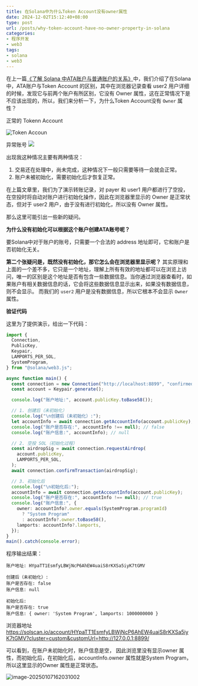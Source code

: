 ```yaml
---
title: 在Solana中为什么Token Account没有owner属性
date: 2024-12-02T15:12:40+08:00
type: post
url: /posts/why-token-account-have-no-owner-property-in-solana
categories:
- 程序开发
- web3
tags:
- solana
- web3
---
```

在上一篇[《了解 Solana 中ATA账户与普通账户的关系》](https://blog.haohtml.com/posts/understanding-the-difference-between-ata-accounts-and-token-accounts-in-solana/)中，我们介绍了在Solana中，ATA账户与Token Account 的区别，其中在浏览器记录查看 user2 用户详细的时候，发现它与前两个账户有所区别，它没有 Owner 属性，这在正常情况下是不应该出现的，所以，我们来分析一下，为什么Token Account没有 `Owner` 属性？

正常的 Tokenn Account

![Token Accoun](https://blog--static.oss-cn-shanghai.aliyuncs.com/uploads/2025/image-20250107144557450.png)

异常账号
![](https://blog--static.oss-cn-shanghai.aliyuncs.com/uploads/2025/image-20250107145307758.png)

出现我这种情况主要有两种情况：
1. 交易还在处理中，尚未完成，这种情况下一般只需要等待一会就会正常。
2. 账户未被初始化，需要初始化后才恢复正常。

在上篇文章里，我们为了演示转账记录，对 payer 和 user1 用户都进行了空投，在空投时将自动对账户进行初始化操作，因此在浏览器里显示的 Owner 是正常状态，但对于 user2 用户，由于没有进行初始化，所以没有 Owner 属性。

那么这里可能引出一些新的疑问。

**为什么没有初始化可以根据这个账户创建ATA账号呢？** 

要Solana中对于账户的账号，只需要一个合法的 address 地址即可，它和账户是否初始化无关。

**第二个张疑问是，既然没有初始化，那它怎么会在浏览器里显示呢？**
其实原理和上面的一个差不多，它只是一个地址，理解上所有有效的地址都可以在浏览上访问，唯一的区别是这个地址是否有包含一些数据信息。当你通过浏览器查看时，如果账户有相关数据信息的话，它会将这些数据信息显示出来，如果没有数据信息，则不会显示。
而我们的 `user2` 用户是没有数据信息，所以它根本不会显示 `Owner` 属性。

**验证代码**

这里为了提供演示，给出一下代码：
```typescript
import {
  Connection,
  PublicKey,
  Keypair,
  LAMPORTS_PER_SOL,
  SystemProgram,
} from "@solana/web3.js";

async function main() {
  const connection = new Connection("http://localhost:8899", "confirmed");
  const account = Keypair.generate();

  console.log("账户地址:", account.publicKey.toBase58());

  // 1. 创建后（未初始化）
  console.log("\n创建后（未初始化）:");
  let accountInfo = await connection.getAccountInfo(account.publicKey);
  console.log("账户是否存在:", accountInfo !== null); // false
  console.log("账户信息:", accountInfo); // null

  // 2. 空投 SOL（初始化过程）
  const airdropSig = await connection.requestAirdrop(
    account.publicKey,
    LAMPORTS_PER_SOL,
  );
  await connection.confirmTransaction(airdropSig);

  // 3. 初始化后
  console.log("\n初始化后:");
  accountInfo = await connection.getAccountInfo(account.publicKey);
  console.log("账户是否存在:", accountInfo !== null); // true
  console.log("账户信息:", {
    owner: accountInfo?.owner.equals(SystemProgram.programId)
      ? "System Program"
      : accountInfo?.owner.toBase58(),
    lamports: accountInfo?.lamports,
  });
}
main().catch(console.error);
```
程序输出结果：
```shell
账户地址: HYpaTT1EsmfyLBWjNcP6AhEW4uaiS8rKXSa5iyK7tGMV

创建后（未初始化）:
账户是否存在: false
账户信息: null

初始化后:
账户是否存在: true
账户信息: { owner: 'System Program', lamports: 1000000000 }
```
浏览器地址 https://solscan.io/account/HYpaTT1EsmfyLBWjNcP6AhEW4uaiS8rKXSa5iyK7tGMV?cluster=custom&customUrl=http://127.0.0.1:8899/

可以看到，在账户未初始化时，账户信息是空， 因此浏览里没有显示owner 属性，而初始化后，在初始化后，accountInfo.owner 属性就是System Program，所以这里显示的Owner 属性是正常状态。

![image-20250107162031002](https://blog--static.oss-cn-shanghai.aliyuncs.com/uploads/2025/image-20250107162031002.png)
